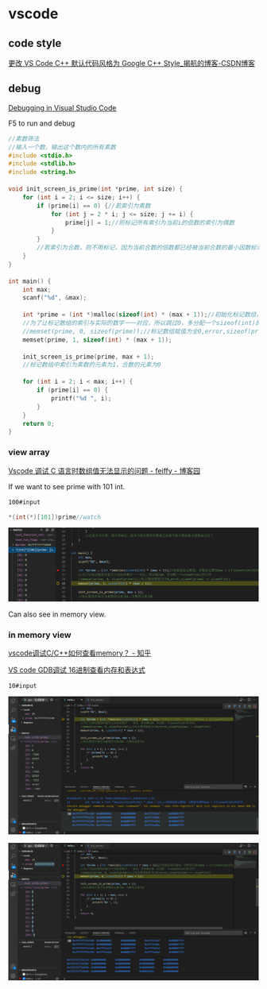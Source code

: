 # vscode

## code style

[更改 VS Code C++ 默认代码风格为 Google C++ Style_揭航的博客-CSDN博客](https://blog.csdn.net/weixin_44179485/article/details/113541029)

## debug

[Debugging in Visual Studio Code](https://code.visualstudio.com/docs/editor/debugging)

F5 to run and debug

```c
//素数筛法
//输入一个数，输出这个数内的所有素数
#include <stdio.h>
#include <stdlib.h>
#include <string.h>

void init_screen_is_prime(int *prime, int size) {
    for (int i = 2; i <= size; i++) {
        if (prime[i] == 0) {//若索引为素数
            for (int j = 2 * i; j <= size; j += i) {
                prime[j] = 1;//则标记所有索引为当前i的倍数的索引为偶数
            }
        }
        //若索引为合数，则不用标记，因为当前合数的倍数都已经被当前合数的最小因数标记过了
    }
}

int main() {
    int max;
    scanf("%d", &max);

    int *prime = (int *)malloc(sizeof(int) * (max + 1));//初始化标记数组，分配标记数组max + 1个sizeof(int)的内存，
    //为了让标记数组的索引与实际的数字一一对应，所以跳过0，多分配一个sizeof(int)的空间
    //memset(prime, 0, sizeof(prime));//标记数组赋值为全0,error,sizeof(prime) == sizeof(int)
    memset(prime, 1, sizeof(int) * (max + 1));

    init_screen_is_prime(prime, max + 1);
    //标记数组中索引为素数的元素为1，合数的元素为0

    for (int i = 2; i < max; i++) {
        if (prime[i] == 0) {
            printf("%d ", i);
        }
    }
    return 0;
}
```

### view array

[Vscode 调试 C 语言时数组值无法显示的问题 \- feiffy \- 博客园](https://www.cnblogs.com/feiffy/p/9077882.html)

If we want to see prime with 101 int.

```shell
100#input
```

```c
*(int(*)[101])prime//watch
```

![image-20220421140610258](img/image-20220421140610258.png)

Can also see in memory view.

### in memory view

[vscode调试C/C\+\+如何查看memory？ \- 知乎](https://www.zhihu.com/question/347956605)

[VS code GDB调试 16进制查看内存和表达式](https://www.365seal.com/y/xPnQm6OlnK.html)

```shell
10#input
```

![image-20220421143534838](img/image-20220421143534838.png)

![image-20220421143628480](img/image-20220421143628480.png)
